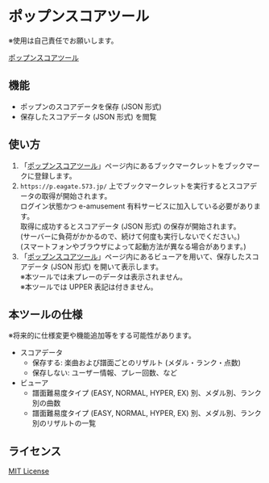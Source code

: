 # ポップンスコアツール

※使用は自己責任でお願いします。

[ポップンスコアツール](https://kerupani129s.github.io/popn-score-tool/)

## 機能

- ポップンのスコアデータを保存 (JSON 形式)
- 保存したスコアデータ (JSON 形式) を閲覧

## 使い方

1. 「[ポップンスコアツール](https://kerupani129s.github.io/popn-score-tool/)」ページ内にあるブックマークレットをブックマークに登録します。
1. `https://p.eagate.573.jp/` 上でブックマークレットを実行するとスコアデータの取得が開始されます。  
ログイン状態かつ e-amusement 有料サービスに加入している必要があります。  
取得に成功するとスコアデータ (JSON 形式) の保存が開始されます。  
(サーバーに負荷がかかるので、続けて何度も実行しないでください。)  
(スマートフォンやブラウザによって起動方法が異なる場合があります。)
1. 「[ポップンスコアツール](https://kerupani129s.github.io/popn-score-tool/)」ページ内にあるビューアを用いて、保存したスコアデータ (JSON 形式) を開いて表示します。  
※本ツールでは未プレーのデータは表示されません。  
※本ツールでは UPPER 表記は付きません。

## 本ツールの仕様

※将来的に仕様変更や機能追加等をする可能性があります。

- スコアデータ
	- 保存する: 楽曲および譜面ごとのリザルト (メダル・ランク・点数)
	- 保存しない: ユーザー情報、プレー回数、など
- ビューア
	- 譜面難易度タイプ (EASY, NORMAL, HYPER, EX) 別、メダル別、ランク別の曲数
	- 譜面難易度タイプ (EASY, NORMAL, HYPER, EX) 別、メダル別、ランク別のリザルトの一覧

## ライセンス

[MIT License](/LICENSE)
